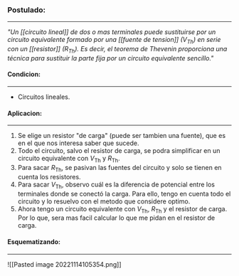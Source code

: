 ### **Postulado:**
---
_"Un [[circuito lineal]] de dos o mas terminales puede sustituirse por un circuito equivalente formado por una [[fuente de tension]] ($V_\text{Th}$) en serie con un [[resistor]] ($R_\text{Th}$). Es decir, el teorema de Thevenin proporciona una técnica para sustituir la parte fija por un circuito equivalente sencillo."_

#### **Condicion:**
---
- Circuitos lineales.

#### **Aplicacion:**
---
1. Se elige un resistor "de carga" (puede ser tambien una fuente), que es en el que nos interesa saber que sucede.
2. Todo el circuito, salvo el resistor de carga, se podra simplificar en un circuito equivalente con $V_\text{Th}$ y $R_\text{Th}$.
3. Para sacar $R_\text{Th}$, se pasivan las fuentes del circuito y solo se tienen en cuenta los resistores.
4. Para sacar $V_\text{Th}$, observo cuál es la diferencia de potencial entre los terminales donde se conectó la carga. Para ello, tengo en cuenta todo el circuito y lo resuelvo con el metodo que considere optimo.
5. Ahora tengo un circuito equivalente con $V_\text{Th}$, $R_\text{Th}$ y el resistor de carga. Por lo que, sera mas facil calcular lo que me pidan en el resistor de carga.

#### **Esquematizando:**
---
![[Pasted image 20221114105354.png]]

